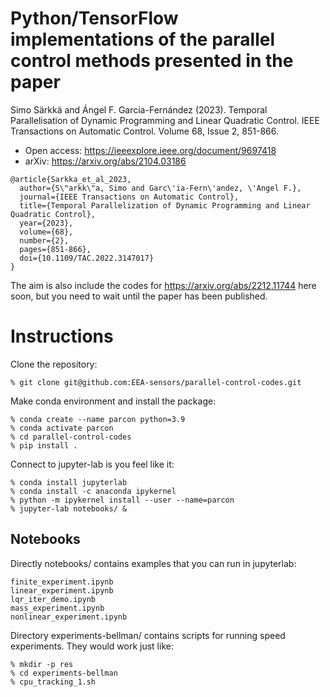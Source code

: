 # Python/TensorFlow implementations of the parallel control methods presented in the paper

Simo Särkkä and Ángel F. García-Fernández (2023). Temporal Parallelisation of Dynamic Programming and Linear Quadratic Control. IEEE Transactions on Automatic Control. Volume 68, Issue 2, 851-866.

- Open access: https://ieeexplore.ieee.org/document/9697418
- arXiv: https://arxiv.org/abs/2104.03186

```
@article{Sarkka_et_al_2023,
  author={S\"arkk\"a, Simo and Garc\'ia-Fern\'andez, \'Angel F.},
  journal={IEEE Transactions on Automatic Control}, 
  title={Temporal Parallelization of Dynamic Programming and Linear Quadratic Control}, 
  year={2023},
  volume={68},
  number={2},
  pages={851-866},
  doi={10.1109/TAC.2022.3147017}
}
```

The aim is also include the codes for https://arxiv.org/abs/2212.11744 here soon, but you need to wait until the paper has been published.

# Instructions

Clone the repository:

```
% git clone git@github.com:EEA-sensors/parallel-control-codes.git
```

Make conda environment and install the package:

```
% conda create --name parcon python=3.9
% conda activate parcon
% cd parallel-control-codes
% pip install .
```

Connect to jupyter-lab is you feel like it:

```
% conda install jupyterlab
% conda install -c anaconda ipykernel
% python -m ipykernel install --user --name=parcon
% jupyter-lab notebooks/ &
```

## Notebooks

Directly notebooks/ contains examples that you can run in jupyterlab:

```
finite_experiment.ipynb
linear_experiment.ipynb
lqr_iter_demo.ipynb
mass_experiment.ipynb
nonlinear_experiment.ipynb
```

Directory experiments-bellman/ contains scripts for running speed experiments. They would work just like:

```
% mkdir -p res
% cd experiments-bellman
% cpu_tracking_1.sh
```

